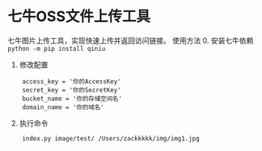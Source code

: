 # 七牛OSS文件上传工具
七牛图片上传工具，实现快速上传并返回访问链接。
使用方法
0. 安装七牛依赖
`python -m pip install qiniu`
1. 修改配置
````
    access_key = '你的AccessKey'
    secret_key = '你的SecretKey'
    bucket_name = '你的存储空间名'
    domain_name = '你的域名'
````

2. 执行命令
````
    index.py image/test/ /Users/zackkkkk/img/img1.jpg
````


